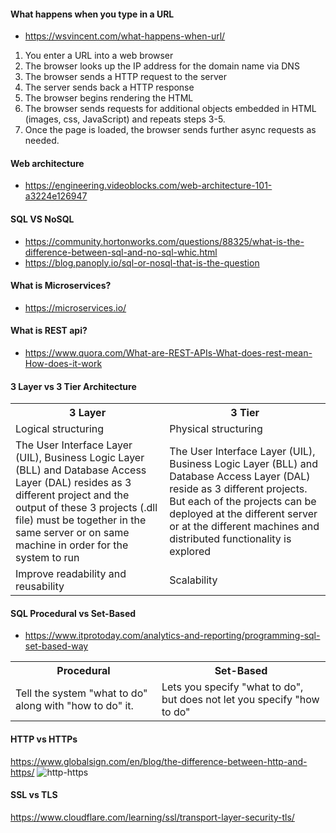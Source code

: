 #### What happens when you type in a URL ####
* https://wsvincent.com/what-happens-when-url/
1.  You enter a URL into a web browser
2. The browser looks up the IP address for the domain name via DNS
3. The browser sends a HTTP request to the server
4. The server sends back a HTTP response
5. The browser begins rendering the HTML
6. The browser sends requests for additional objects embedded in HTML (images, css, JavaScript) and repeats steps 3-5.
7. Once the page is loaded, the browser sends further async requests as needed.

#### Web architecture ####
* https://engineering.videoblocks.com/web-architecture-101-a3224e126947

#### SQL VS NoSQL ####
* https://community.hortonworks.com/questions/88325/what-is-the-difference-between-sql-and-no-sql-whic.html
* https://blog.panoply.io/sql-or-nosql-that-is-the-question

#### What is Microservices? ####
* https://microservices.io/

#### What is REST api? ####
* https://www.quora.com/What-are-REST-APIs-What-does-rest-mean-How-does-it-work

#### 3 Layer vs 3 Tier Architecture ####
<table>
  <tr>
    <th>3 Layer</th>
    <th>3 Tier</th>
  </tr>
  <tr>
    <td>Logical structuring</td>
    <td>Physical structuring</td>
  </tr>
  <tr>
    <td>The User Interface Layer (UIL), Business Logic Layer (BLL) and Database Access Layer (DAL) resides as 3 different project and the output of these 3 projects (.dll file) must be together in the same server or on same machine in order for the system to run</td>
    <td>The User Interface Layer (UIL), Business Logic Layer (BLL) and Database Access Layer (DAL) reside as 3 different projects. But each of the projects can be deployed at the different server or at the different machines and distributed functionality is explored</td>
  </tr>
  <tr>
    <td>Improve readability and reusability</td>
    <td>Scalability</td>
  </tr>
</table>

#### SQL Procedural vs Set-Based ####
* https://www.itprotoday.com/analytics-and-reporting/programming-sql-set-based-way
<table>
  <tr>
    <th>Procedural</th>
    <th>Set-Based</th>
  </tr>
  <tr>
    <td>Tell the system "what to do" along with "how to do" it.</td>
    <td>Lets you specify "what to do", but does not let you specify "how to do"</td>
  </tr>
</table>

#### HTTP vs HTTPs ####
https://www.globalsign.com/en/blog/the-difference-between-http-and-https/
![http-https](https://user-images.githubusercontent.com/5309726/59653358-4b08db80-91c4-11e9-83df-065aaa463383.png)

#### SSL vs TLS ####
https://www.cloudflare.com/learning/ssl/transport-layer-security-tls/
